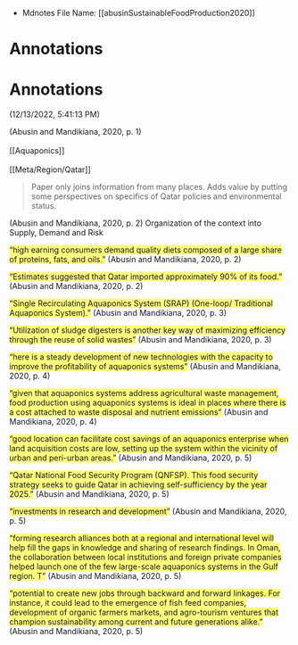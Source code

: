 * Mdnotes File Name: [[abusinSustainableFoodProduction2020]]

# Annotations  

# Annotations  
(12/13/2022, 5:41:13 PM)

<span class="citation" data-citation="%7B%22citationItems%22%3A%5B%7B%22uris%22%3A%5B%22http%3A%2F%2Fzotero.org%2Fusers%2F5448669%2Fitems%2F9GWBQ4UH%22%5D%2C%22locator%22%3A%221%22%7D%5D%2C%22properties%22%3A%7B%7D%7D">(<span class="citation-item">Abusin and Mandikiana, 2020, p. 1</span>)</span> <br>  
[[Aquaponics]]<br>  
[[Meta/Region/Qatar]]<br>  
  
>Paper only joins information from many places. Adds value by putting some perspectives on specifics of Qatar policies and environmental status.

<span class="citation" data-citation="%7B%22citationItems%22%3A%5B%7B%22uris%22%3A%5B%22http%3A%2F%2Fzotero.org%2Fusers%2F5448669%2Fitems%2F9GWBQ4UH%22%5D%2C%22locator%22%3A%222%22%7D%5D%2C%22properties%22%3A%7B%7D%7D">(<span class="citation-item">Abusin and Mandikiana, 2020, p. 2</span>)</span> Organization of the context into Supply, Demand and Risk

<span class="highlight" data-annotation="%7B%22attachmentURI%22%3A%22http%3A%2F%2Fzotero.org%2Fusers%2F5448669%2Fitems%2FZ7JBH3GY%22%2C%22annotationKey%22%3A%22ZMY6G4SQ%22%2C%22color%22%3A%22%23ffff00%22%2C%22pageLabel%22%3A%222%22%2C%22position%22%3A%7B%22pageIndex%22%3A1%2C%22rects%22%3A%5B%5B541.921%2C684.913%2C557.662%2C692.596%5D%2C%5B306.596%2C674.482%2C558.135%2C682.165%5D%2C%5B306.596%2C663.994%2C389.229%2C671.677%5D%5D%7D%2C%22citationItem%22%3A%7B%22uris%22%3A%5B%22http%3A%2F%2Fzotero.org%2Fusers%2F5448669%2Fitems%2F9GWBQ4UH%22%5D%2C%22locator%22%3A%222%22%7D%7D"><span style="background-color: #ffff0080">“high earning consumers demand quality diets composed of a large share of proteins, fats, and oils.”</span></span> <span class="citation" data-citation="%7B%22citationItems%22%3A%5B%7B%22uris%22%3A%5B%22http%3A%2F%2Fzotero.org%2Fusers%2F5448669%2Fitems%2F9GWBQ4UH%22%5D%2C%22locator%22%3A%222%22%7D%5D%2C%22properties%22%3A%7B%7D%7D">(<span class="citation-item">Abusin and Mandikiana, 2020, p. 2</span>)</span>

<span class="highlight" data-annotation="%7B%22attachmentURI%22%3A%22http%3A%2F%2Fzotero.org%2Fusers%2F5448669%2Fitems%2FZ7JBH3GY%22%2C%22annotationKey%22%3A%22XPJ8GDCP%22%2C%22color%22%3A%22%23ffff00%22%2C%22pageLabel%22%3A%222%22%2C%22position%22%3A%7B%22pageIndex%22%3A1%2C%22rects%22%3A%5B%5B338.853%2C559.397%2C557.612%2C567.08%5D%2C%5B306.596%2C549.061%2C345.934%2C556.649%5D%5D%7D%2C%22citationItem%22%3A%7B%22uris%22%3A%5B%22http%3A%2F%2Fzotero.org%2Fusers%2F5448669%2Fitems%2F9GWBQ4UH%22%5D%2C%22locator%22%3A%222%22%7D%7D"><span style="background-color: #ffff0080">“Estimates suggested that Qatar imported approximately 90% of its food.”</span></span> <span class="citation" data-citation="%7B%22citationItems%22%3A%5B%7B%22uris%22%3A%5B%22http%3A%2F%2Fzotero.org%2Fusers%2F5448669%2Fitems%2F9GWBQ4UH%22%5D%2C%22locator%22%3A%222%22%7D%5D%2C%22properties%22%3A%7B%7D%7D">(<span class="citation-item">Abusin and Mandikiana, 2020, p. 2</span>)</span>

<span class="highlight" data-annotation="%7B%22attachmentURI%22%3A%22http%3A%2F%2Fzotero.org%2Fusers%2F5448669%2Fitems%2FZ7JBH3GY%22%2C%22annotationKey%22%3A%22A7K3BL3J%22%2C%22color%22%3A%22%23ffff00%22%2C%22pageLabel%22%3A%223%22%2C%22position%22%3A%7B%22pageIndex%22%3A2%2C%22rects%22%3A%5B%5B319.074%2C653.562%2C557.598%2C661.245%5D%2C%5B306.601%2C643.074%2C422.211%2C650.757%5D%5D%7D%2C%22citationItem%22%3A%7B%22uris%22%3A%5B%22http%3A%2F%2Fzotero.org%2Fusers%2F5448669%2Fitems%2F9GWBQ4UH%22%5D%2C%22locator%22%3A%223%22%7D%7D"><span style="background-color: #ffff0080">“Single Recirculating Aquaponics System (SRAP) (One-loop/ Traditional Aquaponics System).”</span></span> <span class="citation" data-citation="%7B%22citationItems%22%3A%5B%7B%22uris%22%3A%5B%22http%3A%2F%2Fzotero.org%2Fusers%2F5448669%2Fitems%2F9GWBQ4UH%22%5D%2C%22locator%22%3A%223%22%7D%5D%2C%22properties%22%3A%7B%7D%7D">(<span class="citation-item">Abusin and Mandikiana, 2020, p. 3</span>)</span>

<span class="highlight" data-annotation="%7B%22attachmentURI%22%3A%22http%3A%2F%2Fzotero.org%2Fusers%2F5448669%2Fitems%2FZ7JBH3GY%22%2C%22annotationKey%22%3A%22LK7QCNR8%22%2C%22color%22%3A%22%23ffff00%22%2C%22pageLabel%22%3A%223%22%2C%22position%22%3A%7B%22pageIndex%22%3A2%2C%22rects%22%3A%5B%5B427.347%2C375.079%2C557.614%2C382.762%5D%2C%5B306.595%2C364.591%2C557.602%2C372.274%5D%2C%5B306.596%2C354.638%2C329.821%2C361.843%5D%5D%7D%2C%22citationItem%22%3A%7B%22uris%22%3A%5B%22http%3A%2F%2Fzotero.org%2Fusers%2F5448669%2Fitems%2F9GWBQ4UH%22%5D%2C%22locator%22%3A%223%22%7D%7D"><span style="background-color: #ffff0080">“Utilization of sludge digesters is another key way of maximizing efficiency through the reuse of solid wastes”</span></span> <span class="citation" data-citation="%7B%22citationItems%22%3A%5B%7B%22uris%22%3A%5B%22http%3A%2F%2Fzotero.org%2Fusers%2F5448669%2Fitems%2F9GWBQ4UH%22%5D%2C%22locator%22%3A%223%22%7D%5D%2C%22properties%22%3A%7B%7D%7D">(<span class="citation-item">Abusin and Mandikiana, 2020, p. 3</span>)</span>

<span class="highlight" data-annotation="%7B%22attachmentURI%22%3A%22http%3A%2F%2Fzotero.org%2Fusers%2F5448669%2Fitems%2FZ7JBH3GY%22%2C%22annotationKey%22%3A%227BFXVNUJ%22%2C%22color%22%3A%22%23ffff00%22%2C%22pageLabel%22%3A%224%22%2C%22position%22%3A%7B%22pageIndex%22%3A3%2C%22rects%22%3A%5B%5B218.016%2C507.118%2C288.666%2C514.801%5D%2C%5B37.589%2C496.63%2C288.65%2C504.313%5D%2C%5B37.589%2C486.199%2C146.995%2C493.882%5D%5D%7D%2C%22citationItem%22%3A%7B%22uris%22%3A%5B%22http%3A%2F%2Fzotero.org%2Fusers%2F5448669%2Fitems%2F9GWBQ4UH%22%5D%2C%22locator%22%3A%224%22%7D%7D"><span style="background-color: #ffff0080">“here is a steady development of new technologies with the capacity to improve the profitability of aquaponics systems”</span></span> <span class="citation" data-citation="%7B%22citationItems%22%3A%5B%7B%22uris%22%3A%5B%22http%3A%2F%2Fzotero.org%2Fusers%2F5448669%2Fitems%2F9GWBQ4UH%22%5D%2C%22locator%22%3A%224%22%7D%5D%2C%22properties%22%3A%7B%7D%7D">(<span class="citation-item">Abusin and Mandikiana, 2020, p. 4</span>)</span>

<span class="highlight" data-annotation="%7B%22attachmentURI%22%3A%22http%3A%2F%2Fzotero.org%2Fusers%2F5448669%2Fitems%2FZ7JBH3GY%22%2C%22annotationKey%22%3A%22JAA5Q6ZS%22%2C%22color%22%3A%22%23ffff00%22%2C%22pageLabel%22%3A%224%22%2C%22position%22%3A%7B%22pageIndex%22%3A3%2C%22rects%22%3A%5B%5B61.116%2C360.626%2C288.637%2C368.309%5D%2C%5B37.59%2C350.194%2C288.657%2C357.878%5D%2C%5B37.59%2C339.802%2C288.615%2C347.39%5D%5D%7D%2C%22citationItem%22%3A%7B%22uris%22%3A%5B%22http%3A%2F%2Fzotero.org%2Fusers%2F5448669%2Fitems%2F9GWBQ4UH%22%5D%2C%22locator%22%3A%224%22%7D%7D"><span style="background-color: #ffff0080">“given that aquaponics systems address agricultural waste management, food production using aquaponics systems is ideal in places where there is a cost attached to waste disposal and nutrient emissions”</span></span> <span class="citation" data-citation="%7B%22citationItems%22%3A%5B%7B%22uris%22%3A%5B%22http%3A%2F%2Fzotero.org%2Fusers%2F5448669%2Fitems%2F9GWBQ4UH%22%5D%2C%22locator%22%3A%224%22%7D%5D%2C%22properties%22%3A%7B%7D%7D">(<span class="citation-item">Abusin and Mandikiana, 2020, p. 4</span>)</span>

<span class="highlight" data-annotation="%7B%22attachmentURI%22%3A%22http%3A%2F%2Fzotero.org%2Fusers%2F5448669%2Fitems%2FZ7JBH3GY%22%2C%22annotationKey%22%3A%22GRQ9U6YA%22%2C%22color%22%3A%22%23ffff00%22%2C%22pageLabel%22%3A%225%22%2C%22position%22%3A%7B%22pageIndex%22%3A4%2C%22rects%22%3A%5B%5B271.333%2C475.711%2C288.653%2C483.394%5D%2C%5B37.59%2C465.279%2C288.631%2C472.962%5D%2C%5B37.59%2C454.791%2C288.62%2C462.475%5D%2C%5B37.59%2C444.36%2C146.252%2C452.043%5D%5D%7D%2C%22citationItem%22%3A%7B%22uris%22%3A%5B%22http%3A%2F%2Fzotero.org%2Fusers%2F5448669%2Fitems%2F9GWBQ4UH%22%5D%2C%22locator%22%3A%225%22%7D%7D"><span style="background-color: #ffff0080">“good location can facilitate cost savings of an aquaponics enterprise when land acquisition costs are low, setting up the system within the vicinity of urban and peri-urban areas.”</span></span> <span class="citation" data-citation="%7B%22citationItems%22%3A%5B%7B%22uris%22%3A%5B%22http%3A%2F%2Fzotero.org%2Fusers%2F5448669%2Fitems%2F9GWBQ4UH%22%5D%2C%22locator%22%3A%225%22%7D%5D%2C%22properties%22%3A%7B%7D%7D">(<span class="citation-item">Abusin and Mandikiana, 2020, p. 5</span>)</span>

<span class="highlight" data-annotation="%7B%22attachmentURI%22%3A%22http%3A%2F%2Fzotero.org%2Fusers%2F5448669%2Fitems%2FZ7JBH3GY%22%2C%22annotationKey%22%3A%2236LR7H69%22%2C%22color%22%3A%22%23ffff00%22%2C%22pageLabel%22%3A%225%22%2C%22position%22%3A%7B%22pageIndex%22%3A4%2C%22rects%22%3A%5B%5B37.591%2C151.432%2C288.649%2C159.115%5D%2C%5B37.591%2C141.001%2C288.663%2C148.684%5D%2C%5B37.591%2C130.513%2C57.731%2C138.196%5D%5D%7D%2C%22citationItem%22%3A%7B%22uris%22%3A%5B%22http%3A%2F%2Fzotero.org%2Fusers%2F5448669%2Fitems%2F9GWBQ4UH%22%5D%2C%22locator%22%3A%225%22%7D%7D"><span style="background-color: #ffff0080">“Qatar National Food Security Program (QNFSP). This food security strategy seeks to guide Qatar in achieving self-sufficiency by the year 2025.”</span></span> <span class="citation" data-citation="%7B%22citationItems%22%3A%5B%7B%22uris%22%3A%5B%22http%3A%2F%2Fzotero.org%2Fusers%2F5448669%2Fitems%2F9GWBQ4UH%22%5D%2C%22locator%22%3A%225%22%7D%5D%2C%22properties%22%3A%7B%7D%7D">(<span class="citation-item">Abusin and Mandikiana, 2020, p. 5</span>)</span>

<span class="highlight" data-annotation="%7B%22attachmentURI%22%3A%22http%3A%2F%2Fzotero.org%2Fusers%2F5448669%2Fitems%2FZ7JBH3GY%22%2C%22annotationKey%22%3A%22BHVBCZIL%22%2C%22color%22%3A%22%23ffff00%22%2C%22pageLabel%22%3A%225%22%2C%22position%22%3A%7B%22pageIndex%22%3A4%2C%22rects%22%3A%5B%5B188.561%2C78.186%2C288.628%2C85.869%5D%2C%5B37.591%2C67.754%2C83.133%2C75.438%5D%5D%7D%2C%22citationItem%22%3A%7B%22uris%22%3A%5B%22http%3A%2F%2Fzotero.org%2Fusers%2F5448669%2Fitems%2F9GWBQ4UH%22%5D%2C%22locator%22%3A%225%22%7D%7D"><span style="background-color: #ffff0080">“investments in research and development”</span></span> <span class="citation" data-citation="%7B%22citationItems%22%3A%5B%7B%22uris%22%3A%5B%22http%3A%2F%2Fzotero.org%2Fusers%2F5448669%2Fitems%2F9GWBQ4UH%22%5D%2C%22locator%22%3A%225%22%7D%5D%2C%22properties%22%3A%7B%7D%7D">(<span class="citation-item">Abusin and Mandikiana, 2020, p. 5</span>)</span>

<span class="highlight" data-annotation="%7B%22attachmentURI%22%3A%22http%3A%2F%2Fzotero.org%2Fusers%2F5448669%2Fitems%2FZ7JBH3GY%22%2C%22annotationKey%22%3A%22VCWL9F7E%22%2C%22color%22%3A%22%23ffff00%22%2C%22pageLabel%22%3A%225%22%2C%22position%22%3A%7B%22pageIndex%22%3A4%2C%22rects%22%3A%5B%5B306.596%2C548.956%2C557.637%2C556.64%5D%2C%5B306.596%2C538.468%2C557.631%2C546.152%5D%2C%5B306.597%2C528.037%2C557.644%2C535.72%5D%2C%5B306.597%2C517.549%2C557.616%2C525.232%5D%2C%5B306.597%2C507.118%2C379.684%2C514.801%5D%5D%7D%2C%22citationItem%22%3A%7B%22uris%22%3A%5B%22http%3A%2F%2Fzotero.org%2Fusers%2F5448669%2Fitems%2F9GWBQ4UH%22%5D%2C%22locator%22%3A%225%22%7D%7D"><span style="background-color: #ffff0080">“forming research alliances both at a regional and international level will help fill the gaps in knowledge and sharing of research findings. In Oman, the collaboration between local institutions and foreign private companies helped launch one of the few large-scale aquaponics systems in the Gulf region. T”</span></span> <span class="citation" data-citation="%7B%22citationItems%22%3A%5B%7B%22uris%22%3A%5B%22http%3A%2F%2Fzotero.org%2Fusers%2F5448669%2Fitems%2F9GWBQ4UH%22%5D%2C%22locator%22%3A%225%22%7D%5D%2C%22properties%22%3A%7B%7D%7D">(<span class="citation-item">Abusin and Mandikiana, 2020, p. 5</span>)</span>

<span class="highlight" data-annotation="%7B%22attachmentURI%22%3A%22http%3A%2F%2Fzotero.org%2Fusers%2F5448669%2Fitems%2FZ7JBH3GY%22%2C%22annotationKey%22%3A%229SAFG4BS%22%2C%22color%22%3A%22%23ffff00%22%2C%22pageLabel%22%3A%225%22%2C%22position%22%3A%7B%22pageIndex%22%3A4%2C%22rects%22%3A%5B%5B417.713%2C287.436%2C557.621%2C295.119%5D%2C%5B306.598%2C276.948%2C557.641%2C284.631%5D%2C%5B306.598%2C266.517%2C557.65%2C274.2%5D%2C%5B306.598%2C256.029%2C557.571%2C263.712%5D%2C%5B306.598%2C245.597%2C464.301%2C253.28%5D%5D%7D%2C%22citationItem%22%3A%7B%22uris%22%3A%5B%22http%3A%2F%2Fzotero.org%2Fusers%2F5448669%2Fitems%2F9GWBQ4UH%22%5D%2C%22locator%22%3A%225%22%7D%7D"><span style="background-color: #ffff0080">“potential to create new jobs through backward and forward linkages. For instance, it could lead to the emergence of fish feed companies, development of organic farmers markets, and agro-tourism ventures that champion sustainability among current and future generations alike.”</span></span> <span class="citation" data-citation="%7B%22citationItems%22%3A%5B%7B%22uris%22%3A%5B%22http%3A%2F%2Fzotero.org%2Fusers%2F5448669%2Fitems%2F9GWBQ4UH%22%5D%2C%22locator%22%3A%225%22%7D%5D%2C%22properties%22%3A%7B%7D%7D">(<span class="citation-item">Abusin and Mandikiana, 2020, p. 5</span>)</span>